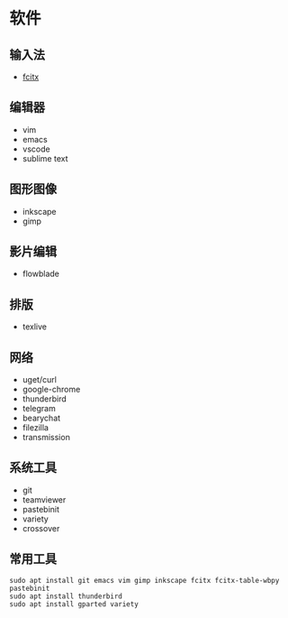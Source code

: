 # 软件

## 输入法

- [fcitx](fcitx.md)

## 编辑器

- vim
- emacs
- vscode
- sublime text

## 图形图像

- inkscape
- gimp

## 影片编辑

- flowblade

## 排版 

- texlive

## 网络

- uget/curl
- google-chrome
- thunderbird
- telegram
- bearychat
- filezilla
- transmission

## 系统工具

- git
- teamviewer
- pastebinit
- variety
- crossover 

## 常用工具

```
sudo apt install git emacs vim gimp inkscape fcitx fcitx-table-wbpy pastebinit
sudo apt install thunderbird
sudo apt install gparted variety 
```